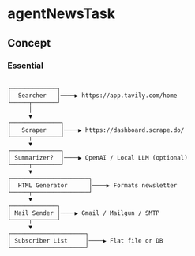 # agentNewsTask

## Concept

### Essential

<pre lang="text"><code>
┌─────────────┐
│  Searcher   │────▶ https://app.tavily.com/home
└─────┬───────┘
      │
      ▼
┌──────────────┐
│   Scraper    │────▶ https://dashboard.scrape.do/
└─────┬────────┘
      ▼
┌──────────────┐
│ Summarizer?  │────▶ OpenAI / Local LLM (optional)
└─────┬────────┘
      ▼
┌──────────────────────┐
│  HTML Generator      │────▶ Formats newsletter
└─────┬────────────────┘
      ▼
┌─────────────┐
│ Mail Sender │────▶ Gmail / Mailgun / SMTP
└─────┬───────┘
      ▼
┌─────────────────────┐
│ Subscriber List     │────▶ Flat file or DB
└─────────────────────┘
</code></pre>
